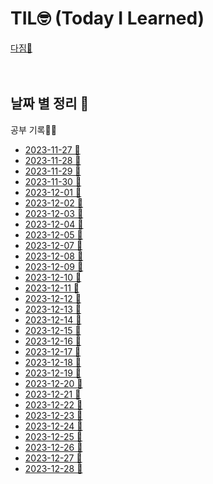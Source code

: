 # TIL🤓 (Today I Learned) 

[다짐💪](./Memo/목표.md)
<br>
<br>
<br>

## 날짜 별 정리 📅
   공부 기록✍🏻
* [2023-11-27 📒](./Recode/20231127.md)
* [2023-11-28 📒](./Recode/20231128.md)
* [2023-11-29 📒](./Recode/20231129.md)
* [2023-11-30 📒](./Recode/20231130.md)
* [2023-12-01 📒](./Recode/20231201.md)
* [2023-12-02 📒](./Recode/20231202.md)
* [2023-12-03 📒](./Recode/20231203.md)
* [2023-12-04 📒](./Recode/20231204.md)
* [2023-12-05 📒](./Recode/20231205.md)
* [2023-12-07 📒](./Recode/20231207.md)
* [2023-12-08 📒](./Recode/20231208.md)
* [2023-12-09 📒](./Recode/20231209.md)
* [2023-12-10 📒](./Recode/20231210.md)
* [2023-12-11 📒](./Recode/20231211.md)
* [2023-12-12 📒](./Recode/20231212.md)
* [2023-12-13 📒](./Recode/20231213.md)
* [2023-12-14 📒](./Recode/20231214.md)
* [2023-12-15 📒](./Recode/20231215.md)
* [2023-12-16 📒](./Recode/20231216.md)
* [2023-12-17 📒](./Recode/20231217.md)
* [2023-12-18 📒](./Recode/20231218.md)
* [2023-12-19 📒](./Recode/20231219.md)
* [2023-12-20 📒](./Recode/20231220.md)
* [2023-12-21 📒](./Recode/20231221.md)
* [2023-12-22 📒](./Recode/20231222.md)
* [2023-12-23 📒](./Recode/20231223.md)
* [2023-12-24 📒](./Recode/20231224.md)
* [2023-12-25 📒](./Recode/20231225.md)
* [2023-12-26 📒](./Recode/20231226.md)
* [2023-12-27 📒](./Recode/20231227.md)
* [2023-12-28 📒](./Recode/20231228.md)
